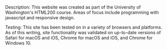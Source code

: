 Description:
This website was created as part of the University of Washington's HTML200 course. Areas of focus include programming with javascript and responsive design.

Testing:
This site has been tested on in a variety of browsers and platforms. As of this writing, site functionality was validated on up-to-date versions of Safari for macOS and iOS, Chrome for macOS and iOS, and Chrome for Windows 10.
